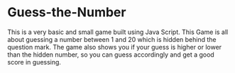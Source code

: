 # Guess-the-Number
This is a very basic and small game built using Java Script. 
This Game is all about guessing a number between 1 and 20 which is hidden behind the question mark. The game also shows you if your guess is higher or lower than the hidden number, so you can guess accordingly and get a good score in guessing.
